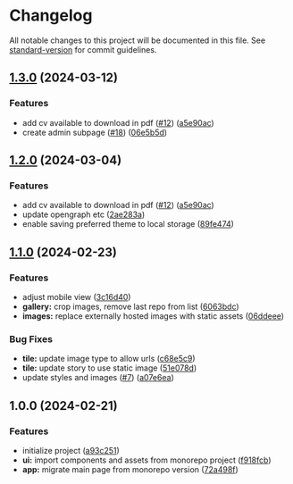 # Changelog

All notable changes to this project will be documented in this file. See [standard-version](https://github.com/conventional-changelog/standard-version) for commit guidelines.

## [1.3.0](https://github.com/MCesarczyk/personal-homepage-2024/compare/v1.1.0...v1.3.0) (2024-03-12)

### Features

- add cv available to download in pdf ([#12](https://github.com/MCesarczyk/personal-homepage-2024/issues/12)) ([a5e90ac](https://github.com/MCesarczyk/personal-homepage-2024/commit/a5e90ac4197a013d6e346c2d58515fa0049a8396))
- create admin subpage ([#18](https://github.com/MCesarczyk/personal-homepage-2024/issues/18)) ([06e5b5d](https://github.com/MCesarczyk/personal-homepage-2024/commit/06e5b5dda790cb90d39677c6e34ad895be26f182))

## [1.2.0](https://github.com/MCesarczyk/personal-homepage-2024/compare/v1.1.0...v1.2.0) (2024-03-04)

### Features

- add cv available to download in pdf ([#12](https://github.com/MCesarczyk/personal-homepage-2024/issues/12)) ([a5e90ac](https://github.com/MCesarczyk/personal-homepage-2024/commit/a5e90ac4197a013d6e346c2d58515fa0049a8396))
- update opengraph etc ([2ae283a](https://github.com/MCesarczyk/personal-homepage-2024/pull/15/commits/9d5e9f84b7019f687ceca0622341388e38a78153))
- enable saving preferred theme to local storage ([89fe474](https://github.com/MCesarczyk/personal-homepage-2024/pull/15/commits/89fe4742e24aa0aadb1b5d6fbc335d189dc9a6bb))

## [1.1.0](https://github.com/MCesarczyk/personal-homepage-2024/compare/v1.0.0...v1.1.0) (2024-02-23)

### Features

- adjust mobile view ([3c16d40](https://github.com/MCesarczyk/personal-homepage-2024/commit/3c16d40f21fecbd083778054867897d0e5423596))
- **gallery:** crop images, remove last repo from list ([6063bdc](https://github.com/MCesarczyk/personal-homepage-2024/commit/6063bdc991c017584625a1501cf1ab1ef2473f85))
- **images:** replace externally hosted images with static assets ([06ddeee](https://github.com/MCesarczyk/personal-homepage-2024/commit/06ddeee976f74edf085d9c77a4886128caa83402))

### Bug Fixes

- **tile:** update image type to allow urls ([c68e5c9](https://github.com/MCesarczyk/personal-homepage-2024/commit/c68e5c93850f8c73e1fb4aaad0cc5d7319ae796c))
- **tile:** update story to use static image ([51e078d](https://github.com/MCesarczyk/personal-homepage-2024/commit/51e078d4091d5b6b0edb184c3f0c87ec44e84a84))
- update styles and images ([#7](https://github.com/MCesarczyk/personal-homepage-2024/issues/7)) ([a07e6ea](https://github.com/MCesarczyk/personal-homepage-2024/commit/a07e6ea276664ac67d93750066b512f7523bf3db))

## 1.0.0 (2024-02-21)

### Features

- initialize project ([a93c251](https://github.com/MCesarczyk/personal-homepage-2024/commit/a93c25150552fc8a6f08fdc8a8430fafcb1001fc))
- **ui:** import components and assets from monorepo project ([f918fcb](https://github.com/MCesarczyk/personal-homepage-2024/commit/f918fcb908243030ccb5ec9cd4341cb9e1972155))
- **app:** migrate main page from monorepo version ([72a498f](https://github.com/MCesarczyk/personal-homepage-2024/commit/72a498f39e0b41868dd4460733b5683d0a5623c5))
